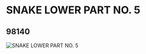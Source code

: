 # SNAKE LOWER PART NO. 5
## 98140
![SNAKE LOWER PART NO. 5](https://lc-www-live-s.legocdn.com/media/bricks/5/2/6018955.jpg)